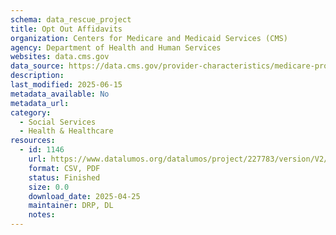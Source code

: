 ```yaml
---
schema: data_rescue_project 
title: Opt Out Affidavits
organization: Centers for Medicare and Medicaid Services (CMS)
agency: Department of Health and Human Services
websites: data.cms.gov
data_source: https://data.cms.gov/provider-characteristics/medicare-provider-supplier-enrollment/opt-out-affidavits
description: 
last_modified: 2025-06-15
metadata_available: No
metadata_url: 
category:
  - Social Services 
  - Health & Healthcare 
resources:
  - id: 1146
    url: https://www.datalumos.org/datalumos/project/227783/version/V2/view
    format: CSV, PDF
    status: Finished
    size: 0.0
    download_date: 2025-04-25
    maintainer: DRP, DL
    notes: 
---
```

